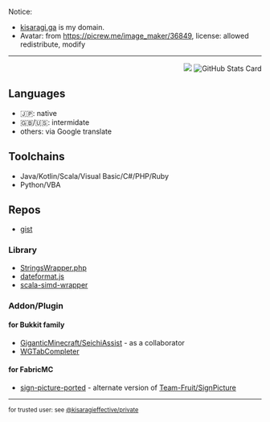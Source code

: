 Notice:
- [kisaragi.ga](https://kisaragi.ga) is my domain.
- Avatar: from https://picrew.me/image_maker/36849, license: allowed redistribute, modify
----
<div align="right">
<img src="https://github-readme-stats.vercel.app/api/top-langs/?username=KisaragiEffective&layout=compact&hide=html">

<img alt="GitHub Stats Card" src="https://github-readme-stats.vercel.app/api?username=KisaragiEffective&show_icons=true&count_private=true">
</div>

## Languages
- 🇯🇵: native
- 🇬🇧/🇺🇸: intermidate
- others: via Google translate

## Toolchains
- Java/Kotlin/Scala/Visual Basic/C#/PHP/Ruby
- Python/VBA

## Repos
- [gist](https://gist.github.com/KisaragiEffective)
### Library
- [StringsWrapper.php](https://github.com/KisaragiEffective/StringWrappers.php)
- [dateformat.js](https://github.com/KisaragiEffective/dateformat.js)
- [scala-simd-wrapper](https://github.com/KisaragiEffective/scala-simd-wrapper)

### Addon/Plugin
#### for Bukkit family
- [GiganticMinecraft/SeichiAssist](https://github.com/GiganticMinecraft/SeichiAssist) - as a collaborator
- [WGTabCompleter](https://github.com/KisaragiEffective/WGTabCompleter)

#### for FabricMC
- [sign-picture-ported](https://github.com/KisaragiEffective/sign-picture-ported) - alternate version of [Team-Fruit/SignPicture](https://github.com/Team-Fruit/SignPicture)

----
<small>for trusted user: see [@kisaragieffective/private](https://github.com/KisaragiEffective/private)</small>
